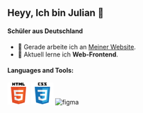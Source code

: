 ## Heyy, Ich bin Julian 👋
#### Schüler aus Deutschland

- 🔭 Gerade arbeite ich an [Meiner Website](https://julianplatz.netlify.app).
- 🌱 Aktuell lerne ich **Web-Frontend**.

#### Languages and Tools:
<p> 
  <img src="https://raw.githubusercontent.com/devicons/devicon/master/icons/html5/html5-original-wordmark.svg" alt="html5" width="50" height="50"/>
  <img src="https://raw.githubusercontent.com/devicons/devicon/master/icons/css3/css3-original-wordmark.svg" alt="css3" width="50" height="50"/>
  <img src="https://www.vectorlogo.zone/logos/figma/figma-icon.svg" alt="figma" width="40" height="40"/>
</p>
